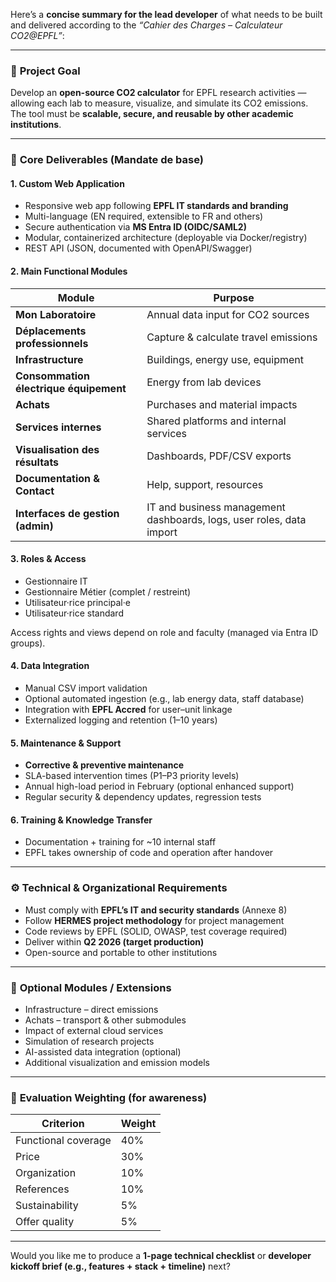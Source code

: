 Here’s a **concise summary for the lead developer** of what needs to be built and delivered according to the *“Cahier des Charges – Calculateur CO2@EPFL”*:

---

### 🎯 **Project Goal**

Develop an **open-source CO2 calculator** for EPFL research activities — allowing each lab to measure, visualize, and simulate its CO2 emissions. The tool must be **scalable, secure, and reusable by other academic institutions**.

---

### 🧱 **Core Deliverables (Mandate de base)**

#### 1. **Custom Web Application**

* Responsive web app following **EPFL IT standards and branding**
* Multi-language (EN required, extensible to FR and others)
* Secure authentication via **MS Entra ID (OIDC/SAML2)**
* Modular, containerized architecture (deployable via Docker/registry)
* REST API (JSON, documented with OpenAPI/Swagger)

#### 2. **Main Functional Modules**

| Module                                 | Purpose                                                              |
| -------------------------------------- | -------------------------------------------------------------------- |
| **Mon Laboratoire**                    | Annual data input for CO2 sources                                    |
| **Déplacements professionnels**        | Capture & calculate travel emissions                                 |
| **Infrastructure**                     | Buildings, energy use, equipment                                     |
| **Consommation électrique équipement** | Energy from lab devices                                              |
| **Achats**                             | Purchases and material impacts                                       |
| **Services internes**                  | Shared platforms and internal services                               |
| **Visualisation des résultats**        | Dashboards, PDF/CSV exports                                          |
| **Documentation & Contact**            | Help, support, resources                                             |
| **Interfaces de gestion (admin)**      | IT and business management dashboards, logs, user roles, data import |

#### 3. **Roles & Access**

* Gestionnaire IT
* Gestionnaire Métier (complet / restreint)
* Utilisateur·rice principal·e
* Utilisateur·rice standard

Access rights and views depend on role and faculty (managed via Entra ID groups).

#### 4. **Data Integration**

* Manual CSV import validation
* Optional automated ingestion (e.g., lab energy data, staff database)
* Integration with **EPFL Accred** for user–unit linkage
* Externalized logging and retention (1–10 years)

#### 5. **Maintenance & Support**

* **Corrective & preventive maintenance**
* SLA-based intervention times (P1–P3 priority levels)
* Annual high-load period in February (optional enhanced support)
* Regular security & dependency updates, regression tests

#### 6. **Training & Knowledge Transfer**

* Documentation + training for ~10 internal staff
* EPFL takes ownership of code and operation after handover

---

### ⚙️ **Technical & Organizational Requirements**

* Must comply with **EPFL’s IT and security standards** (Annexe 8)
* Follow **HERMES project methodology** for project management
* Code reviews by EPFL (SOLID, OWASP, test coverage required)
* Deliver within **Q2 2026 (target production)**
* Open-source and portable to other institutions

---

### 🧩 **Optional Modules / Extensions**

* Infrastructure – direct emissions
* Achats – transport & other submodules
* Impact of external cloud services
* Simulation of research projects
* AI-assisted data integration (optional)
* Additional visualization and emission models

---

### 💸 **Evaluation Weighting (for awareness)**

| Criterion           | Weight |
| ------------------- | ------ |
| Functional coverage | 40%    |
| Price               | 30%    |
| Organization        | 10%    |
| References          | 10%    |
| Sustainability      | 5%     |
| Offer quality       | 5%     |

---

Would you like me to produce a **1-page technical checklist** or **developer kickoff brief (e.g., features + stack + timeline)** next?

